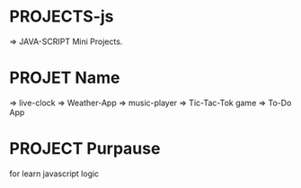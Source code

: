 # PROJECTS-js
=> JAVA-SCRIPT Mini Projects.

# PROJET Name
=> live-clock
=> Weather-App
=> music-player
=> Tic-Tac-Tok game
=> To-Do App

# PROJECT Purpause
for learn javascript logic